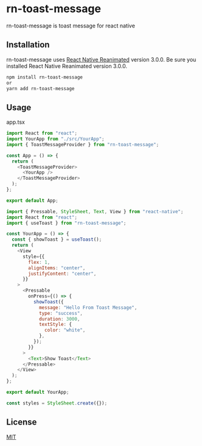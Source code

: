 <!-- @format -->

# rn-toast-message

rn-toast-message is toast message for react native

## Installation

rn-toast-message uses [React Native Reanimated](https://docs.swmansion.com/react-native-reanimated/docs/fundamentals/installation) version 3.0.0. Be sure you installed React Native Reanimated version 3.0.0.

```bash
npm install rn-toast-message
or
yarn add rn-toast-message
```

## Usage

app.tsx

```javascript
import React from "react";
import YourApp from "./src/YourApp";
import { ToastMessageProvider } from "rn-toast-message";

const App = () => {
  return (
    <ToastMessageProvider>
      <YourApp />
    </ToastMessageProvider>
  );
};

export default App;
```

```javascript
import { Pressable, StyleSheet, Text, View } from "react-native";
import React from "react";
import { useToast } from "rn-toast-message";

const YourApp = () => {
  const { showToast } = useToast();
  return (
    <View
      style={{
        flex: 1,
        alignItems: "center",
        justifyContent: "center",
      }}
    >
      <Pressable
        onPress={() => {
          showToast({
            message: "Hello From Toast Message",
            type: "success",
            duration: 3000,
            textStyle: {
              color: "white",
            },
          });
        }}
      >
        <Text>Show Toast</Text>
      </Pressable>
    </View>
  );
};

export default YourApp;

const styles = StyleSheet.create({});
```

## License

[MIT](https://choosealicense.com/licenses/mit/)
